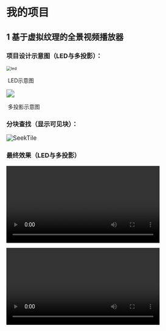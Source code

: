 # 我的项目

## 1 基于虚拟纹理的全景视频播放器

### 	项目设计示意图（LED与多投影）：

<img src="G:\面试\project\项目\全景播放器\led.png" alt="led" style="zoom:75%;" />

​																					LED示意图

<img src="G:\面试\project\项目\全景播放器\multiproject.png" style="zoom:133%;" />

​																					多投影示意图

### 	分块查找（显示可见块）：

<img src="G:\面试\project\项目\全景播放器\SeekTile.png" alt="SeekTile" style="zoom:110%;" />

### 	最终效果（LED与多投影）

<video src="G:\面试\project\项目\全景播放器\led.mp4" width=80% ></video>

<video src="G:\面试\project\项目\全景播放器\multi_projector.mp4" width=80% ></video>